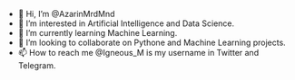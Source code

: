 - 👋 Hi, I’m @AzarinMrdMnd
- 👀 I’m interested in Artificial Intelligence and Data Science.
- 🌱 I’m currently learning Machine Learning.
- 💞️ I’m looking to collaborate on Pythone and Machine Learning projects.
- 📫 How to reach me @Igneous_M is my username in Twitter and Telegram.

<!---
AzarinMrdMnd/AzarinMrdMnd is a ✨ special ✨ repository because its `README.md` (this file) appears on your GitHub profile.
You can click the Preview link to take a look at your changes.
--->
